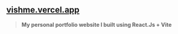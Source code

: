 ## [vishme.vercel.app](https://vishme.vercel.app)

> **My personal portfolio website I built using React.Js + Vite**